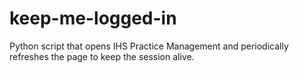 # keep-me-logged-in
Python script that opens IHS Practice Management and periodically refreshes the page to keep the session alive. 
